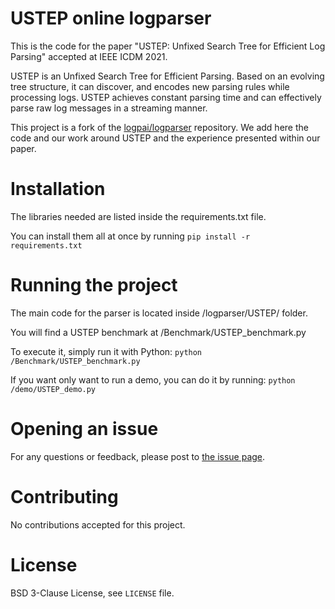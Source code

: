 
# USTEP online logparser

This is the code for the paper "USTEP: Unfixed Search Tree for Efficient Log Parsing" accepted at IEEE ICDM 2021.

USTEP is an Unfixed Search Tree for Efficient Parsing. Based on an evolving tree structure, it can discover, and encodes new parsing rules while processing logs. 
USTEP achieves constant parsing time and can effectively parse raw log messages in a streaming manner.

This project is a fork of the [logpai/logparser](https://github.com/logpai/logparser/) repository. We add here the code and our work around USTEP and the experience presented within our paper.

# Installation

The libraries needed are listed inside the requirements.txt file.

You can install them all at once by running `pip install -r requirements.txt`

# Running the project

The main code for the parser is located inside /logparser/USTEP/ folder.

You will find a USTEP benchmark at /Benchmark/USTEP_benchmark.py

To execute it, simply run it with Python: `python /Benchmark/USTEP_benchmark.py`

If you want only want to run a demo, you can do it by running: `python /demo/USTEP_demo.py`

# Opening an issue

For any questions or feedback, please post to [the issue page](https://github.com/ArthurVOutscale/logparser/issues).

# Contributing

No contributions accepted for this project.

# License

BSD 3-Clause License, see `LICENSE` file.